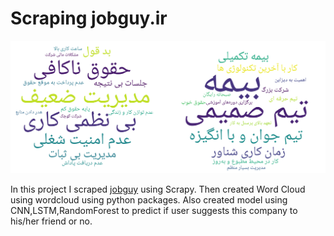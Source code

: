 # Scraping jobguy.ir

![](pros_cons_join.png)

In this project I scraped [jobguy](https://jobguy.ir) using Scrapy. Then created Word Cloud using wordcloud using python packages. Also created model using CNN,LSTM,RandomForest to predict if user suggests this company to his/her friend or no.